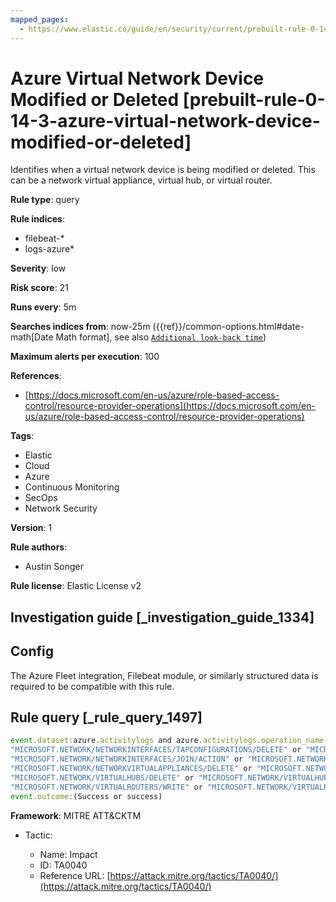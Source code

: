 ```yaml
---
mapped_pages:
  - https://www.elastic.co/guide/en/security/current/prebuilt-rule-0-14-3-azure-virtual-network-device-modified-or-deleted.html
---
```


# Azure Virtual Network Device Modified or Deleted [prebuilt-rule-0-14-3-azure-virtual-network-device-modified-or-deleted]

Identifies when a virtual network device is being modified or deleted. This can be a network virtual appliance, virtual hub, or virtual router.

**Rule type**: query

**Rule indices**:

* filebeat-*
* logs-azure*

**Severity**: low

**Risk score**: 21

**Runs every**: 5m

**Searches indices from**: now-25m ({{ref}}/common-options.html#date-math[Date Math format], see also [`Additional look-back time`](docs-content://solutions/security/detect-and-alert/create-detection-rule.md#rule-schedule))

**Maximum alerts per execution**: 100

**References**:

* [https://docs.microsoft.com/en-us/azure/role-based-access-control/resource-provider-operations](https://docs.microsoft.com/en-us/azure/role-based-access-control/resource-provider-operations)

**Tags**:

* Elastic
* Cloud
* Azure
* Continuous Monitoring
* SecOps
* Network Security

**Version**: 1

**Rule authors**:

* Austin Songer

**Rule license**: Elastic License v2

## Investigation guide [_investigation_guide_1334]

## Config

The Azure Fleet integration, Filebeat module, or similarly structured data is required to be compatible with this rule.

## Rule query [_rule_query_1497]

```js
event.dataset:azure.activitylogs and azure.activitylogs.operation_name:("MICROSOFT.NETWORK/NETWORKINTERFACES/TAPCONFIGURATIONS/WRITE" or
"MICROSOFT.NETWORK/NETWORKINTERFACES/TAPCONFIGURATIONS/DELETE" or "MICROSOFT.NETWORK/NETWORKINTERFACES/WRITE" or
"MICROSOFT.NETWORK/NETWORKINTERFACES/JOIN/ACTION" or "MICROSOFT.NETWORK/NETWORKINTERFACES/DELETE"or
"MICROSOFT.NETWORK/NETWORKVIRTUALAPPLIANCES/DELETE" or "MICROSOFT.NETWORK/NETWORKVIRTUALAPPLIANCES/WRITE" or
"MICROSOFT.NETWORK/VIRTUALHUBS/DELETE" or "MICROSOFT.NETWORK/VIRTUALHUBS/WRITE" or
"MICROSOFT.NETWORK/VIRTUALROUTERS/WRITE" or "MICROSOFT.NETWORK/VIRTUALROUTERS/DELETE") and
event.outcome:(Success or success)
```

**Framework**: MITRE ATT&CKTM

* Tactic:

    * Name: Impact
    * ID: TA0040
    * Reference URL: [https://attack.mitre.org/tactics/TA0040/](https://attack.mitre.org/tactics/TA0040/)



